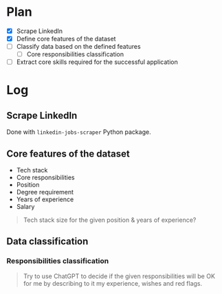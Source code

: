 # Plan
- [x] Scrape LinkedIn
- [x] Define core features of the dataset
- [ ] Classify data based on the defined features
	- [ ] Core responsibilities classification
- [ ] Extract core skills required for the successful application
# Log
## Scrape LinkedIn
Done with `linkedin-jobs-scraper` Python package.
## Core features of the dataset
- Tech stack
- Core responsibilities
- Position
- Degree requirement
- Years of experience
- Salary

> Tech stack size for the given position & years of experience?

## Data classification
### Responsibilities classification
> Try to use ChatGPT to decide if the given responsibilities will be OK for me by describing to it my experience, wishes and red flags.
